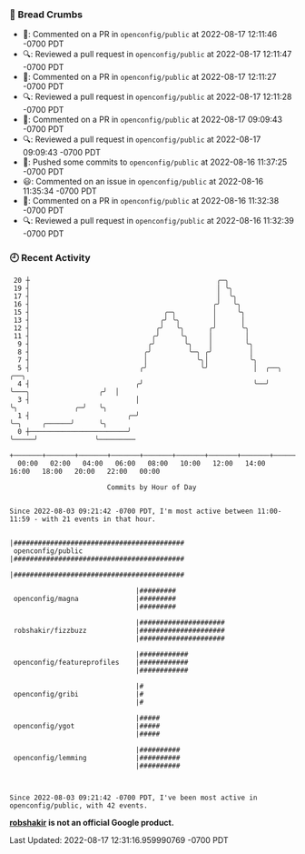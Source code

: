 ### 🍞 Bread Crumbs

 * 💬: Commented on a PR in  `openconfig/public` at 2022-08-17 12:11:46 -0700 PDT
 * 🔍: Reviewed a pull request in  `openconfig/public` at 2022-08-17 12:11:47 -0700 PDT
 * 💬: Commented on a PR in  `openconfig/public` at 2022-08-17 12:11:27 -0700 PDT
 * 🔍: Reviewed a pull request in  `openconfig/public` at 2022-08-17 12:11:28 -0700 PDT
 * 💬: Commented on a PR in  `openconfig/public` at 2022-08-17 09:09:43 -0700 PDT
 * 🔍: Reviewed a pull request in  `openconfig/public` at 2022-08-17 09:09:43 -0700 PDT
 * 🚢: Pushed some commits to `openconfig/public` at 2022-08-16 11:37:25 -0700 PDT
 * 😃: Commented on an issue in `openconfig/public` at 2022-08-16 11:35:34 -0700 PDT
 * 💬: Commented on a PR in  `openconfig/public` at 2022-08-16 11:32:38 -0700 PDT
 * 🔍: Reviewed a pull request in  `openconfig/public` at 2022-08-16 11:32:39 -0700 PDT

### 🕘 Recent Activity
```
 20 ┼                                              ╭─╮
 19 ┤                                              │ ╰╮
 17 ┤                                              │  ╰╮
 16 ┤                                             ╭╯   ╰╮
 15 ┤                                 ╭─╮         │     ╰╮
 13 ┤                                ╭╯ ╰╮        │      │
 12 ┤                               ╭╯   ╰╮      ╭╯      ╰╮
 11 ┤                              ╭╯     ╰╮     │        │
  9 ┤                             ╭╯       ╰╮    │        ╰╮
  8 ┤                            ╭╯         ╰─╮ ╭╯         │
  7 ┤                            │            ╰╮│          ╰╮
  5 ┤                           ╭╯             ╰╯           │  ╭──╮                      ╭──╮
  4 ┤                          ╭╯                           ╰──╯  ╰───╮                 ╭╯  │
  3 ┤                          │                                      ╰╮              ╭─╯   ╰╮
  1 ┤                        ╭─╯                                       ╰─╮     ╭──────╯      ╰╮
  0 ┼────────────────────────╯                                           ╰─────╯              ╰─────────
    +───────+───────+───────+───────+───────+───────+───────+───────+───────+───────+───────+───────+────
  00:00   02:00   04:00   06:00   08:00   10:00   12:00   14:00   16:00   18:00   20:00   22:00   00:00   

						Commits by Hour of Day


Since 2022-08-03 09:21:42 -0700 PDT, I'm most active between 11:00-11:59 - with 21 events in that hour.

```



```
                               |##########################################
 openconfig/public             |##########################################
                               |##########################################

                               |#########
 openconfig/magna              |#########
                               |#########

                               |#####################
 robshakir/fizzbuzz            |#####################
                               |#####################

                               |############
 openconfig/featureprofiles    |############
                               |############

                               |#
 openconfig/gribi              |#
                               |#

                               |#####
 openconfig/ygot               |#####
                               |#####

                               |##########
 openconfig/lemming            |##########
                               |##########



Since 2022-08-03 09:21:42 -0700 PDT, I've been most active in openconfig/public, with 42 events.

```
**[robshakir](mailto:robjs@google.com) is not an official Google product.**  


Last Updated: 2022-08-17 12:31:16.959990769 -0700 PDT
